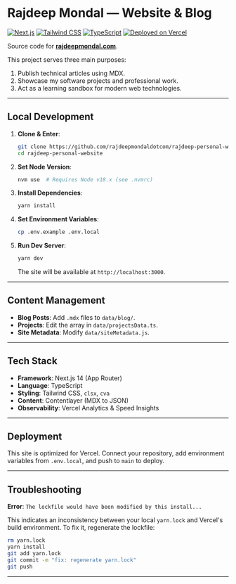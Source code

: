 # Rajdeep Mondal — Website & Blog

[![Next.js](https://img.shields.io/badge/Built%20with-Next.js-000000?style=flat&logo=next.js&logoColor=white)](https://nextjs.org)
[![Tailwind CSS](https://img.shields.io/badge/Styled%20with-Tailwind%20CSS-38B2AC?style=flat&logo=tailwind-css&logoColor=white)](https://tailwindcss.com)
[![TypeScript](https://img.shields.io/badge/TypeScript-007ACC?style=flat&logo=typescript&logoColor=white)](https://www.typescriptlang.org)
[![Deployed on Vercel](https://img.shields.io/badge/Deploy-Vercel-000000?style=flat&logo=vercel&logoColor=white)](https://vercel.com)

Source code for **[rajdeepmondal.com](https://www.rajdeepmondal.com)**.

This project serves three main purposes:

1.  Publish technical articles using MDX.
2.  Showcase my software projects and professional work.
3.  Act as a learning sandbox for modern web technologies.

---

## Local Development

1.  **Clone & Enter**:
    ```bash
    git clone https://github.com/rajdeepmondaldotcom/rajdeep-personal-website.git
    cd rajdeep-personal-website
    ```
2.  **Set Node Version**:
    ```bash
    nvm use  # Requires Node v18.x (see .nvmrc)
    ```
3.  **Install Dependencies**:
    ```bash
    yarn install
    ```
4.  **Set Environment Variables**:
    ```bash
    cp .env.example .env.local
    ```
5.  **Run Dev Server**:
    ```bash
    yarn dev
    ```
    The site will be available at `http://localhost:3000`.

---

## Content Management

- **Blog Posts**: Add `.mdx` files to `data/blog/`.
- **Projects**: Edit the array in `data/projectsData.ts`.
- **Site Metadata**: Modify `data/siteMetadata.js`.

---

## Tech Stack

- **Framework**: Next.js 14 (App Router)
- **Language**: TypeScript
- **Styling**: Tailwind CSS, `clsx`, `cva`
- **Content**: Contentlayer (MDX to JSON)
- **Observability**: Vercel Analytics & Speed Insights

---

## Deployment

This site is optimized for Vercel. Connect your repository, add environment variables from `.env.local`, and push to `main` to deploy.

---

## Troubleshooting

**Error**: `The lockfile would have been modified by this install...`

This indicates an inconsistency between your local `yarn.lock` and Vercel's build environment. To fix it, regenerate the lockfile:

```bash
rm yarn.lock
yarn install
git add yarn.lock
git commit -m "fix: regenerate yarn.lock"
git push
```

---
